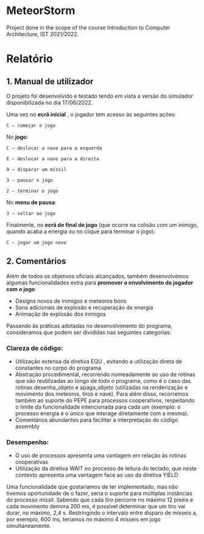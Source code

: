 # MeteorStorm

Project done in the scope of the course Introduction to Computer Architecture, IST 2021/2022.

# Relatório

## 1. Manual de utilizador

O projeto foi desenvolvido e testado tendo em vista a versão do simulador
disponibilizada no dia 17/06/2022.

Uma vez no **ecrã inicial** , o jogador tem acesso às seguintes ações:

```
C – começar o jogo
```
No **jogo**:

```
C – deslocar a nave para a esquerda

E – deslocar a nave para a direita

9 – disparar um míssil

3 – pausar o jogo

2 – terminar o jogo
```
No **menu de pausa**:

```
3 – voltar ao jogo
```
Finalmente, no **ecrã de final de jogo** (que ocorre na colisão com um inimigo,
quando acaba a energia ou no clique para terminar o jogo):

```
C – jogar um jogo novo
```

## 2. Comentários

Além de todos os objetivos oficiais alcançados, também desenvolvemos
algumas funcionalidades extra para **promover o envolvimento do jogador
com o jogo**:


- Designs novos de inimigos e meteoros bons
- Sons adicionais de explosão e recuperação de energia
- Animação de explosão dos inimigos

Passando às práticas adotadas no desenvolvimento do programa,
consideramos que podem ser divididas nas seguintes categorias:

### **Clareza de código**:


- Utilização extensa da diretiva EQU , evitando a utilização direta de
constantes no corpo do programa
- Abstração procedimental, recorrendo nomeadamente ao uso de rotinas
que são reutilizadas ao longo de todo o programa, como é o caso das
rotinas desenha_objeto e apaga_objeto (utilizadas na renderização e
movimento dos meteoros, tiros e nave). Para além disso, recorremos
também ao suporte do PEPE para processos cooperativos, respeitando
o limite da funcionalidade intencionada para cada um (exemplo: o
processo energia é o único que interage diretamente com a mesma).
- Comentários abundantes para facilitar a interpretação do código
assembly

### **Desempenho**:

- O uso de processos apresenta uma vantagem em relação às rotinas
cooperativas
- Utilização da diretiva WAIT no processo de leitura do teclado, que neste
contexto apresenta uma vantagem face ao uso da diretiva YIELD

Uma funcionalidade que gostaríamos de ter implementado, mas não tivemos
oportunidade de o fazer, seria o suporte para múltiplas instâncias do processo
_missil_. Sabendo que cada tiro percorre no máximo 12 pixéis e cada movimento
demora 200 ms, é possível determinar que um tiro vai durar, no máximo, 2,4 s.
Restringindo o intervalo entre disparo de mísseis a, por exemplo, 600 ms,
teríamos no máximo 4 mísseis em jogo simultaneamente.




